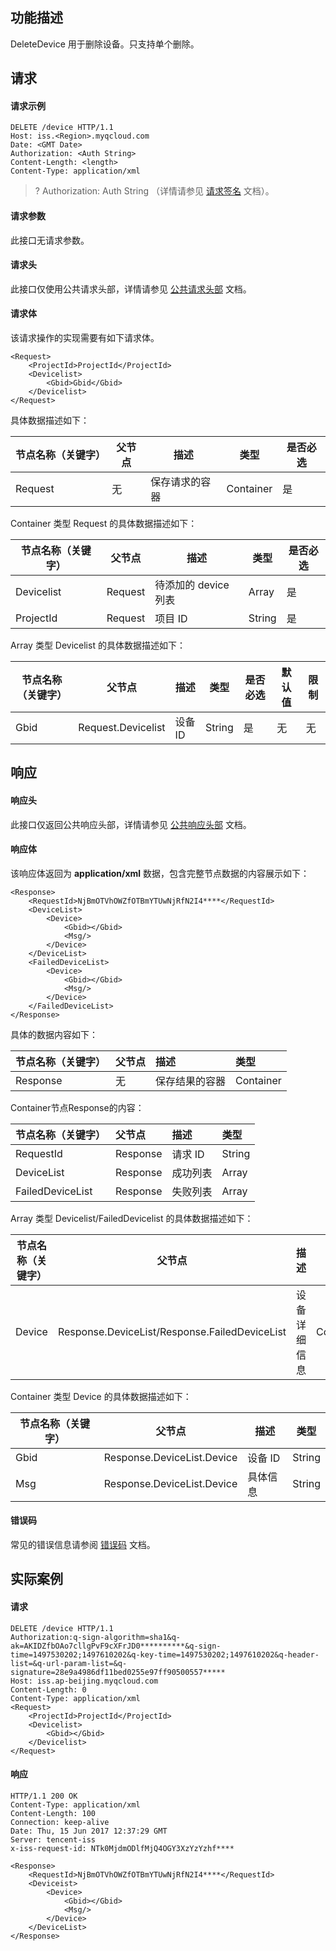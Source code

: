 ## 功能描述
DeleteDevice 用于删除设备。只支持单个删除。

## 请求

#### 请求示例

```plaintext
DELETE /device HTTP/1.1
Host: iss.<Region>.myqcloud.com
Date: <GMT Date>
Authorization: <Auth String>
Content-Length: <length>
Content-Type: application/xml

```

>? Authorization: Auth String （详情请参见 [请求签名](https://cloud.tencent.com/document/product/1344/50456) 文档）。
>


#### 请求参数
此接口无请求参数。


#### 请求头

此接口仅使用公共请求头部，详情请参见 [公共请求头部](https://cloud.tencent.com/document/product/1344/50451) 文档。

#### 请求体
该请求操作的实现需要有如下请求体。

```plaintext
<Request>
    <ProjectId>ProjectId</ProjectId>
    <Devicelist>
        <Gbid>Gbid</Gbid>
    </Devicelist>
</Request>
```

具体数据描述如下：

| 节点名称（关键字） | 父节点 | 描述           | 类型      | 是否必选 |
| ------------------ | ------ | -------------- | --------- | ---- |
| Request            | 无     | 保存请求的容器 | Container | 是   |

Container 类型 Request 的具体数据描述如下：

| 节点名称（关键字） | 父节点  | 描述               | 类型   | 是否必选 |
| ------------------ | ------- | ------------------ | ------ | ---- |
| Devicelist         | Request | 待添加的 device 列表 | Array  | 是   |
| ProjectId          | Request | 项目 ID             | String | 是   |

Array 类型 Devicelist 的具体数据描述如下：

| 节点名称（关键字） | 父节点             | 描述   | 类型   | 是否必选 | 默认值 | 限制 |
| ------------------ | ------------------ | ------ | ------ | ---- | ------ | ---- |
| Gbid               | Request.Devicelist | 设备 ID | String | 是   | 无     | 无   |



## 响应

#### 响应头

此接口仅返回公共响应头部，详情请参见 [公共响应头部](https://cloud.tencent.com/document/product/1344/50452) 文档。

#### 响应体
该响应体返回为 **application/xml** 数据，包含完整节点数据的内容展示如下：

```plaintext
<Response>
    <RequestId>NjBmOTVhOWZfOTBmYTUwNjRfN2I4****</RequestId>
    <DeviceList>
        <Device>
            <Gbid></Gbid>
            <Msg/>
        </Device>
    </DeviceList>
    <FailedDeviceList>
        <Device>
            <Gbid></Gbid>
            <Msg/>
        </Device>
    </FailedDeviceList>
</Response>

```

具体的数据内容如下：

| 节点名称（关键字） | 父节点 | 描述           | 类型      |
| :----------------- | :----- | :------------- | :-------- |
| Response           | 无     | 保存结果的容器 | Container |

Container节点Response的内容：

| 节点名称（关键字） | 父节点   | 描述     | 类型   |
| :----------------- | :------- | :------- | :----- |
| RequestId          | Response | 请求 ID   | String |
| DeviceList         | Response | 成功列表 | Array  |
| FailedDeviceList   | Response | 失败列表 | Array  |

Array 类型 Devicelist/FailedDevicelist 的具体数据描述如下：

| 节点名称（关键字） | 父节点                                        | 描述         | 类型      |
| ------------------ | --------------------------------------------- | ------------ | --------- |
| Device             | Response.DeviceList/Response.FailedDeviceList | 设备详细信息 | Container |

Container 类型 Device 的具体数据描述如下：

| 节点名称（关键字） | 父节点                     | 描述     | 类型   |
| ------------------ | -------------------------- | -------- | ------ |
| Gbid               | Response.DeviceList.Device | 设备 ID   | String |
| Msg                | Response.DeviceList.Device | 具体信息 | String |

#### 错误码
常见的错误信息请参阅 [错误码](https://cloud.tencent.com/document/product/1344/50457) 文档。

## 实际案例

#### 请求

```plaintext
DELETE /device HTTP/1.1
Authorization:q-sign-algorithm=sha1&q-ak=AKIDZfbOAo7cllgPvF9cXFrJD0**********&q-sign-time=1497530202;1497610202&q-key-time=1497530202;1497610202&q-header-list=&q-url-param-list=&q-signature=28e9a4986df11bed0255e97ff90500557*****
Host: iss.ap-beijing.myqcloud.com
Content-Length: 0
Content-Type: application/xml
<Request>
    <ProjectId>ProjectId</ProjectId>
    <Devicelist>
        <Gbid></Gbid>
    </Devicelist>
</Request>
```

#### 响应

```plaintext
HTTP/1.1 200 OK
Content-Type: application/xml
Content-Length: 100
Connection: keep-alive
Date: Thu, 15 Jun 2017 12:37:29 GMT
Server: tencent-iss
x-iss-request-id: NTk0MjdmODlfMjQ4OGY3XzYzYzhf****

<Response>
    <RequestId>NjBmOTVhOWZfOTBmYTUwNjRfN2I4****</RequestId>
    <Deviceist>
        <Device>
            <Gbid></Gbid>
            <Msg/>
        </Device>
    </DeviceList>
</Response>
```


